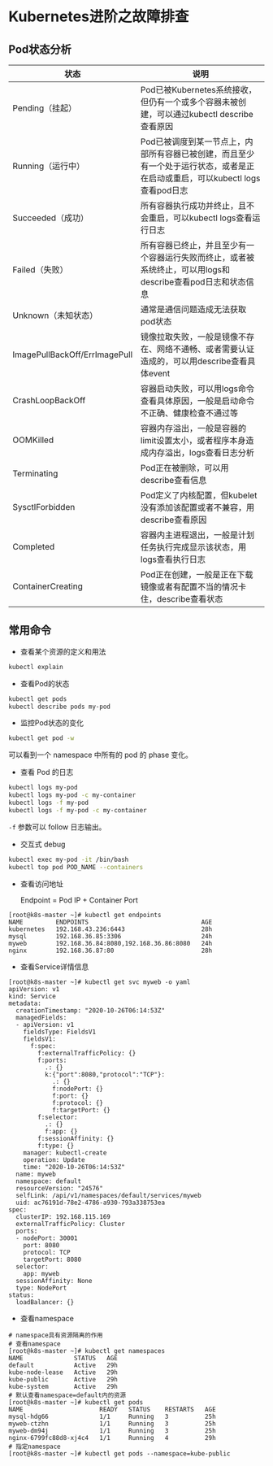 # Kubernetes进阶之故障排查

## Pod状态分析

| 状态                          | 说明                                                                                                                         |
| ----------------------------- | ---------------------------------------------------------------------------------------------------------------------------- |
| Pending（挂起）               | Pod已被Kubernetes系统接收，但仍有一个或多个容器未被创建，可以通过kubectl describe查看原因                                    |
| Running（运行中）             | Pod已被调度到某一节点上，内部所有容器已被创建，而且至少有一个处于运行状态，或者是正在启动或重启，可以kubectl logs查看pod日志 |
| Succeeded（成功）             | 所有容器执行成功并终止，且不会重启，可以kubectl logs查看运行日志                                                             |
| Failed（失败）                | 所有容器已终止，并且至少有一个容器运行失败而终止，或者被系统终止，可以用logs和describe查看pod日志和状态信息                  |
| Unknown（未知状态）           | 通常是通信问题造成无法获取pod状态                                                                                            |
| ImagePullBackOff/ErrImagePull | 镜像拉取失败，一般是镜像不存在、网络不通畅、或者需要认证造成的，可以用describe查看具体event                                  |
| CrashLoopBackOff              | 容器启动失败，可以用logs命令查看具体原因，一般是启动命令不正确、健康检查不通过等                                             |
| OOMKilled                     | 容器内存溢出，一般是容器的limit设置太小，或者程序本身造成内存溢出，logs查看日志分析                                          |
| Terminating                   | Pod正在被删除，可以用describe查看信息                                                                                        |
| SysctlForbidden               | Pod定义了内核配置，但kubelet没有添加该配置或者不兼容，用describe查看原因                                                     |
| Completed                     | 容器内主进程退出，一般是计划任务执行完成显示该状态，用logs查看执行日志                                                       |
| ContainerCreating             | Pod正在创建，一般是正在下载镜像或者有配置不当的情况卡住，describe查看状态                                                    |

## 常用命令

- 查看某个资源的定义和用法

```bash
kubectl explain
```

- 查看Pod的状态

```bash
kubectl get pods
kubectl describe pods my-pod
```

- 监控Pod状态的变化

```bash
kubectl get pod -w
```

可以看到一个 namespace 中所有的 pod 的 phase 变化。

- 查看 Pod 的日志

```bash
kubectl logs my-pod
kubectl logs my-pod -c my-container
kubectl logs -f my-pod
kubectl logs -f my-pod -c my-container
```

`-f` 参数可以 follow 日志输出。

- 交互式 debug

```bash
kubectl exec my-pod -it /bin/bash
kubectl top pod POD_NAME --containers
```

- 查看访问地址

    Endpoint = Pod IP + Container Port

```shell
[root@k8s-master ~]# kubectl get endpoints
NAME         ENDPOINTS                               AGE
kubernetes   192.168.43.236:6443                     28h
mysql        192.168.36.85:3306                      24h
myweb        192.168.36.84:8080,192.168.36.86:8080   24h
nginx        192.168.36.87:80                        28h
```

- 查看Service详情信息

```shell
[root@k8s-master ~]# kubectl get svc myweb -o yaml
apiVersion: v1
kind: Service
metadata:
  creationTimestamp: "2020-10-26T06:14:53Z"
  managedFields:
  - apiVersion: v1
    fieldsType: FieldsV1
    fieldsV1:
      f:spec:
        f:externalTrafficPolicy: {}
        f:ports:
          .: {}
          k:{"port":8080,"protocol":"TCP"}:
            .: {}
            f:nodePort: {}
            f:port: {}
            f:protocol: {}
            f:targetPort: {}
        f:selector:
          .: {}
          f:app: {}
        f:sessionAffinity: {}
        f:type: {}
    manager: kubectl-create
    operation: Update
    time: "2020-10-26T06:14:53Z"
  name: myweb
  namespace: default
  resourceVersion: "24576"
  selfLink: /api/v1/namespaces/default/services/myweb
  uid: ac76191d-78e2-4786-a930-793a338753ea
spec:
  clusterIP: 192.168.115.169
  externalTrafficPolicy: Cluster
  ports:
  - nodePort: 30001
    port: 8080
    protocol: TCP
    targetPort: 8080
  selector:
    app: myweb
  sessionAffinity: None
  type: NodePort
status:
  loadBalancer: {}
```

- 查看namespace

```shell
# namespace具有资源隔离的作用
# 查看namespace
[root@k8s-master ~]# kubectl get namespaces
NAME              STATUS   AGE
default           Active   29h
kube-node-lease   Active   29h
kube-public       Active   29h
kube-system       Active   29h
# 默认查看namespace=default内的资源
[root@k8s-master ~]# kubectl get pods
NAME                     READY   STATUS    RESTARTS   AGE
mysql-hdg66              1/1     Running   3          25h
myweb-ctzhn              1/1     Running   3          25h
myweb-dm94j              1/1     Running   3          25h
nginx-6799fc88d8-xj4c4   1/1     Running   4          29h
# 指定namespace
[root@k8s-master ~]# kubectl get pods --namespace=kube-public
```
